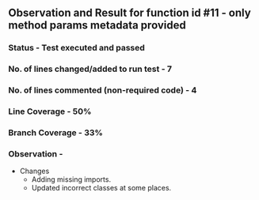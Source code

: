 ## Observation and Result for function id #11 - only method params metadata provided

### Status - Test executed and passed

### No. of lines changed/added to run test - 7

### No. of lines commented (non-required code) - 4

### Line Coverage - 50%

### Branch Coverage - 33%

### Observation -
- Changes 
  - Adding missing imports.
  - Updated incorrect classes at some places.